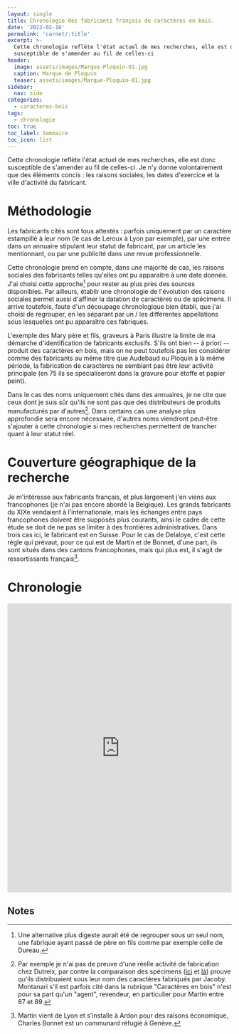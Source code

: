 ```yaml
---
layout: single
title: Chronologie des fabricants français de caractères en bois.
date: '2022-02-16'
permalink: 'carnet/:title'
excerpt: >-
  Cette chronologie reflète l'état actuel de mes recherches, elle est donc
  susceptible de s'amender au fil de celles-ci
header:
  image: assets/images/Marque-Ploquin-01.jpg
  caption: Marque de Ploquin
  teaser: assets/images/Marque-Ploquin-01.jpg
sidebar:
  nav: side
categories:
  - caracteres-bois
tags:
  - chronologie
toc: true
toc_label: Sommaire
toc_icon: list
---
```


Cette chronologie reflète l'état actuel de mes recherches, elle est donc susceptible de s'amender au fil de celles-ci. Je n'y donne volontairement que des éléments concis : les raisons sociales, les dates d'exercice et la ville d'activité du fabricant.

# Méthodologie

Les fabricants cités sont tous attestés : parfois uniquement par un caractère estampillé à leur nom (le cas de Leroux à Lyon par exemple), par une entrée dans un annuaire stipulant leur statut de fabricant, par un article les mentionnant, ou par une publicité dans une revue professionnelle.

Cette chronologie prend en compte, dans une majorité de cas, les raisons sociales des fabricants telles qu'elles ont pu apparaitre à une date donnée. J'ai choisi cette approche[^1] pour rester au plus près des sources disponibles. Par ailleurs, établir une chronologie de l'évolution des raisons sociales permet aussi d'affiner la datation de caractères ou de spécimens. Il arrive toutefois, faute d'un découpage chronologique bien établi, que j'ai choisi de regrouper, en les séparant par un / les différentes appellations sous lesquelles ont pu apparaître ces fabriques.

L'exemple des Mary père et fils, graveurs à Paris illustre la limite de ma démarche d'identification de fabricants exclusifs. S'ils ont bien -- à priori -- produit des caractères en bois, mais on ne peut toutefois pas les considérer comme des fabricants au même titre que Audebaud ou Ploquin à la même période, la fabrication de caractères ne semblant pas être leur activité principale (en 75 ils se spécialiseront dans la gravure pour étoffe et papier peint).

Dans le cas des noms uniquement cités dans des annuaires, je ne cite que ceux dont je suis sûr qu'ils ne sont pas que des distributeurs de produits manufacturés par d'autres[^2]. Dans certains cas une analyse plus approfondie sera encore nécessaire, d'autres noms viendront peut-être s'ajouter à cette chronologie si mes recherches permettent de trancher quant à leur statut réel.

# Couverture géographique de la recherche

Je m'intéresse aux fabricants français, et plus largement j'en viens aux francophones (je n'ai pas encore abordé la Belgique). Les grands fabricants du XIXe vendaient à l'internationale, mais les échanges entre pays francophones doivent être supposés plus courants, ainsi le cadre de cette étude se doit de ne pas se limiter à des frontières administratives. Dans trois cas ici, le fabricant est en Suisse. Pour le cas de Delaloye, c'est cette règle qui prévaut, pour ce qui est de Martin et de Bonnet, d'une part, ils sont situés dans des cantons francophones, mais qui plus est, il s'agit de ressortissants français[^3].

# Chronologie

<iframe src="https://cdn.knightlab.com/libs/timeline3/latest/embed/index.html?source=1hevchUmvgX2AP9kyvOzW3TXL6KhJTPs4HNHmgEfMEbg&amp;font=Fjalla-Average&amp;lang=fr&amp;initial_zoom=5&amp;height=650" width="100%" height="650" webkitallowfullscreen="" mozallowfullscreen="" allowfullscreen="" frameborder="0">
</iframe>

## Notes

[^1]: Une alternative plus digeste aurait été de regrouper sous un seul nom, une fabrique ayant passé de père en fils comme par exemple celle de Dureau.

[^2]: Par exemple je n'ai pas de preuve d'une réelle activité de fabrication chez Dutreix, par contre la comparaison des spécimens ([ici](https://www.flickr.com/photos/ampersandpresslab/49314969358/in/album-72157712472905831/) et [là](https://www.flickr.com/photos/ampersandpresslab/44342358230/in/album-72157704265439785/)) prouve qu'ils distribuaient sous leur nom des caractères fabriqués par Jacoby. Montanari s'il est parfois cité dans la rubrique "Caractères en bois" n'est pour sa part qu'un "agent", revendeur, en particulier pour Martin entre 87 et 89.

[^3]: Martin vient de Lyon et s'installe à Ardon pour des raisons économique, Charles Bonnet est un communard réfugié à Genève.
